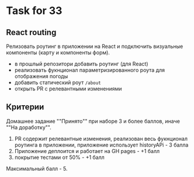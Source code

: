 # Task for 33

## React routing

Релизовать роутинг в приложении на React и подключить визуальные компоненты (карту и компоненты форм).

- в прошлый репозитори добавить роутинг (для React)
- реализовать фукнционал параметризированного роута для отображения погоды
- добавить статический роут `/about`
- открыть PR с релевантными изменениями

## Критерии

Домашнее задание ""Принято"" при наборе 3 и более баллов, иначе ""На доработку"".

1. PR содержит релевантные изменения, реализован весь фукнционал роутинга в приложении, приложение использует historyAPi - 3 балла
2. Приложение деплоится и работает на GH pages - +1 балл
3. покрытие тестами от 50% - +1 балл

Максимальный балл - 5.
